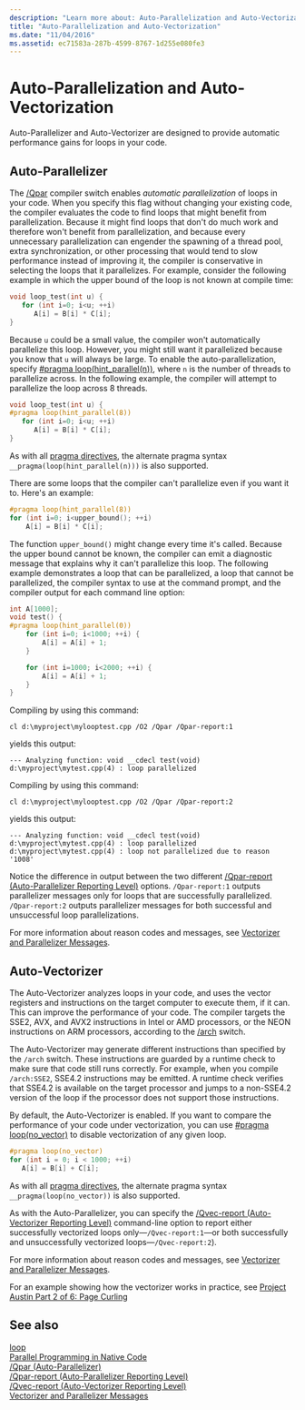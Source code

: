 ```yaml
---
description: "Learn more about: Auto-Parallelization and Auto-Vectorization"
title: "Auto-Parallelization and Auto-Vectorization"
ms.date: "11/04/2016"
ms.assetid: ec71583a-287b-4599-8767-1d255e080fe3
---
```

# Auto-Parallelization and Auto-Vectorization

Auto-Parallelizer and Auto-Vectorizer are designed to provide automatic performance gains for loops in your code.

## Auto-Parallelizer

The [/Qpar](../build/reference/qpar-auto-parallelizer.md) compiler switch enables *automatic parallelization* of loops in your code. When you specify this flag without changing your existing code, the compiler evaluates the code to find loops that might benefit from parallelization. Because it might find loops that don't do much work and therefore won't benefit from parallelization, and because every unnecessary parallelization can engender the spawning of a thread pool, extra synchronization, or other processing that would tend to slow performance instead of improving it, the compiler is conservative in selecting the loops that it parallelizes. For example, consider the following example in which the upper bound of the loop is not known at compile time:

```cpp
void loop_test(int u) {
   for (int i=0; i<u; ++i)
      A[i] = B[i] * C[i];
}
```

Because `u` could be a small value, the compiler won't automatically parallelize this loop. However, you might still want it parallelized because you know that `u` will always be large. To enable the auto-parallelization, specify [#pragma loop(hint_parallel(n))](../preprocessor/loop.md), where `n` is the number of threads to parallelize across. In the following example, the compiler will attempt to parallelize the loop across 8 threads.

```cpp
void loop_test(int u) {
#pragma loop(hint_parallel(8))
   for (int i=0; i<u; ++i)
      A[i] = B[i] * C[i];
}
```

As with all [pragma directives](../preprocessor/pragma-directives-and-the-pragma-keyword.md), the alternate pragma syntax `__pragma(loop(hint_parallel(n)))` is also supported.

There are some loops that the compiler can't parallelize even if you want it to. Here's an example:

```cpp
#pragma loop(hint_parallel(8))
for (int i=0; i<upper_bound(); ++i)
    A[i] = B[i] * C[i];
```

The function `upper_bound()` might change every time it's called. Because the upper bound cannot be known, the compiler can emit a diagnostic message that explains why it can't parallelize this loop. The following example demonstrates a loop that can be parallelized, a loop that cannot be parallelized, the compiler syntax to use at the command prompt, and the compiler output for each command line option:

```cpp
int A[1000];
void test() {
#pragma loop(hint_parallel(0))
    for (int i=0; i<1000; ++i) {
        A[i] = A[i] + 1;
    }

    for (int i=1000; i<2000; ++i) {
        A[i] = A[i] + 1;
    }
}
```

Compiling by using this command:

`cl d:\myproject\mylooptest.cpp /O2 /Qpar /Qpar-report:1`

yields this output:

```Output
--- Analyzing function: void __cdecl test(void)
d:\myproject\mytest.cpp(4) : loop parallelized
```

Compiling by using this command:

`cl d:\myproject\mylooptest.cpp /O2 /Qpar /Qpar-report:2`

yields this output:

```Output
--- Analyzing function: void __cdecl test(void)
d:\myproject\mytest.cpp(4) : loop parallelized
d:\myproject\mytest.cpp(4) : loop not parallelized due to reason '1008'
```

Notice the difference in output between the two different [/Qpar-report (Auto-Parallelizer Reporting Level)](../build/reference/qpar-report-auto-parallelizer-reporting-level.md) options. `/Qpar-report:1` outputs parallelizer messages only for loops that are successfully parallelized. `/Qpar-report:2` outputs parallelizer messages for both successful and unsuccessful loop parallelizations.

For more information about reason codes and messages, see [Vectorizer and Parallelizer Messages](../error-messages/tool-errors/vectorizer-and-parallelizer-messages.md).

## Auto-Vectorizer

The Auto-Vectorizer analyzes loops in your code, and uses the vector registers and instructions on the target computer to execute them, if it can. This can improve the performance of your code. The compiler targets the SSE2, AVX, and AVX2 instructions in Intel or AMD processors, or the NEON instructions on ARM processors, according to the [/arch](../build/reference/arch-minimum-cpu-architecture.md) switch.

The Auto-Vectorizer may generate different instructions than specified by the `/arch` switch. These instructions are guarded by a runtime check to make sure that code still runs correctly. For example, when you compile `/arch:SSE2`, SSE4.2 instructions may be emitted. A runtime check verifies that SSE4.2 is available on the target processor and jumps to a non-SSE4.2 version of the loop if the processor does not support those instructions.

By default, the Auto-Vectorizer is enabled. If you want to compare the performance of your code under vectorization, you can use [#pragma loop(no_vector)](../preprocessor/loop.md) to disable vectorization of any given loop.

```cpp
#pragma loop(no_vector)
for (int i = 0; i < 1000; ++i)
   A[i] = B[i] + C[i];
```

As with all [pragma directives](../preprocessor/pragma-directives-and-the-pragma-keyword.md), the alternate pragma syntax `__pragma(loop(no_vector))` is also supported.

As with the Auto-Parallelizer, you can specify the [/Qvec-report (Auto-Vectorizer Reporting Level)](../build/reference/qvec-report-auto-vectorizer-reporting-level.md) command-line option to report either successfully vectorized loops only—`/Qvec-report:1`—or both successfully and unsuccessfully vectorized loops—`/Qvec-report:2`).

For more information about reason codes and messages, see [Vectorizer and Parallelizer Messages](../error-messages/tool-errors/vectorizer-and-parallelizer-messages.md).

For an example showing how the vectorizer works in practice, see [Project Austin Part 2 of 6: Page Curling](https://devblogs.microsoft.com/cppblog/project-austin-part-2-of-6-page-curling/)

## See also

[loop](../preprocessor/loop.md)<br/>
[Parallel Programming in Native Code](/archive/blogs/nativeconcurrency)<br/>
[/Qpar (Auto-Parallelizer)](../build/reference/qpar-auto-parallelizer.md)<br/>
[/Qpar-report (Auto-Parallelizer Reporting Level)](../build/reference/qpar-report-auto-parallelizer-reporting-level.md)<br/>
[/Qvec-report (Auto-Vectorizer Reporting Level)](../build/reference/qvec-report-auto-vectorizer-reporting-level.md)<br/>
[Vectorizer and Parallelizer Messages](../error-messages/tool-errors/vectorizer-and-parallelizer-messages.md)
